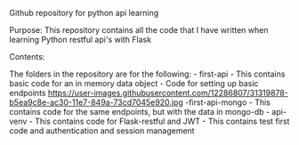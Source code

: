 Github repository for python api learning

Purpose: This repository contains all the code that I have written when learning Python restful api's with Flask

Contents:

The folders in the repository are for the following:
	- first-api
		- This contains basic code for an in memory data object
		- Code for setting up basic endpoints
		https://user-images.githubusercontent.com/12286807/31319878-b5ea9c8e-ac30-11e7-849a-73cd7045e920.jpg
	-first-api-mongo
		- This contains code for the same endpoints, but with the data in mongo-db
	- api-venv
		- This contains code for Flask-restful and JWT
		- This contains test first code and authentication and session management
